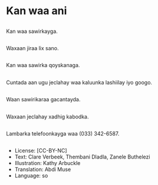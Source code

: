# Kan waa ani

##
Kan waa sawirkayga.

##
Waxaan jiraa lix sano.

##
Kan waa sawirka qoyskanaga.

##
Cuntada aan ugu jeclahay waa kaluunka lashiilay iyo googo.

##
Waan sawirikaraa gacantayda.

##
Waxaan jeclahay xadhig kabodka.

##
Lambarka telefoonkayga waa (033) 342-6587.

##
* License: [CC-BY-NC]
* Text: Clare Verbeek, Thembani Dladla, Zanele Buthelezi
* Illustration: Kathy Arbuckle
* Translation: Abdi Muse
* Language: so
